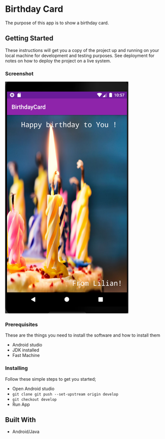 # Birthday Card
The purpose of this app is to show a birthday card.

## Getting Started 
These instructions will get you a copy of the project up and running on your local machine for
development and testing purposes. See deployment for notes on how to deploy the project on a live system.

### Screenshot
<img src="images/card.png"  height="750" width="400"/>

### Prerequisites
These are the things you need to install the software and how to install them
- Android studio
- JDK installed
- Fast Machine

### Installing
Follow these simple steps to get you started;
- Open Android studio
- `git clone git push --set-upstream origin develop`
- `git checkout develop`
- Run App

## Built With
- Android/Java